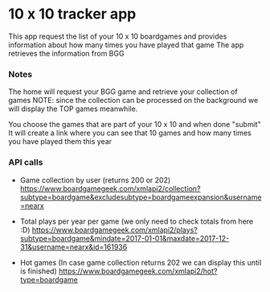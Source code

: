 # 10 x 10 tracker app

This app request the list of your 10 x 10 boardgames and provides information about how many times you have played that game
The app retrieves the information from BGG

### Notes
The home will request your BGG game and retrieve your collection of games
NOTE: since the collection can be processed on the background we will display the TOP games meanwhile.

You choose the games that are part of your 10 x 10 and when done "submit"
It will create a link where you can see that 10 games and how many times you have played them this year

### API calls

- Game collection by user (returns 200 or 202)
https://www.boardgamegeek.com/xmlapi2/collection?subtype=boardgame&excludesubtype=boardgameexpansion&username=nearx


- Total plays per year per game (we only need to check totals from here :D)
https://www.boardgamegeek.com/xmlapi2/plays?subtype=boardgame&mindate=2017-01-01&maxdate=2017-12-31&username=nearx&id=161936


- Hot games (In case game collection returns 202 we can display this until is finished)
https://www.boardgamegeek.com/xmlapi2/hot?type=boardgame
